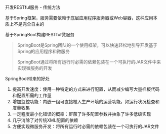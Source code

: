 开发RESTful服务 - 传统方法

基于Spring框架，服务需要依赖于底层应用程序服务器或Web容器，这种应用本质上不是完全自主的



基于SpringBoot构建RESTful微服务

> SpringBoot是Spring团队的一个使用框架，可以快速轻松地引导开发基于Spring的应用程序和微服务
>
> SpringBoot通过将所有运行时必需的依赖包装在一个可执行的JAR文件中来实现微服务的开发



SpringBoot带来的好处

1. 提高开发速度：使用一种特定的方式来进行配置，从而减少编写大量样板代码和配置所需的工作量
2. 增加监控功能：内嵌一组可直接植入生产环境的运营功能，如运行状况检查和度量收集
3. 一定程度最小化错误的概率：屏蔽了许多配置参数并抽象了许多低级实现
4. 几乎消除了对传统XML配置的依赖
5. 方便实现微服务开发：将所有运行时必需的依赖包装在一个可执行的JAR文件

